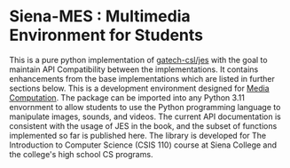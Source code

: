 # Siena-MES : Multimedia Environment for Students
This is a pure python implementation of [gatech-csl/jes]([https://github.com/vuejs/vue](https://github.com/gatech-csl/jes)) with the goal to maintain API Compatibility between the implementations. It contains enhancements from the base implementations which are listed in further sections below. 
This is a development environment designed for [Media Computation](http://web.eecs.umich.edu/~mjguz/mediacomp/mediaComp-teach/). The package can be imported into any Python 3.11 envornment to allow students to use the Python programming language to manipulate images, sounds, and videos.  The current API documentation is consistent with the usage of JES in the book, and the subset of functions implemented so far is published here. 
The library is developed for The Introduction to Computer Science (CSIS 110) course at Siena College and the college's high school CS programs. 

